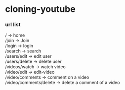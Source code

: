 # cloning-youtube

### url list

/ -> home <br/>
/join -> Join <br/>
/login -> login<br/>
/search -> search<br/>
/users/edit -> edit user <br/>
/users/delete -> delete user<br/>
/videos/watch -> watch video<br/>
/video/edit -> edit-video<br/>
/video/comments -> comment on a video<br/>
/video/comments/delete -> delete a comment of a video<br/>
